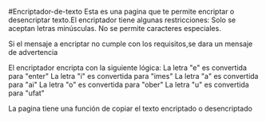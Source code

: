 #Encriptador-de-texto
Esta es una pagina que te permite encriptar o desencriptar texto.El encriptador tiene algunas restricciones:
Solo se aceptan letras minúsculas.
No se permite caracteres especiales.

Si el mensaje a encriptar no cumple con los requisitos,se dara un mensaje de advertencia

El encriptador encripta con la siguiente lógica:
La letra "e" es convertida para "enter"
La letra "i" es convertida para "imes"
La letra "a" es convertida para "ai"
La letra "o" es convertida para "ober"
La letra "u" es convertida para "ufat"

La pagina tiene una función de copiar el texto encriptado o desencriptado
